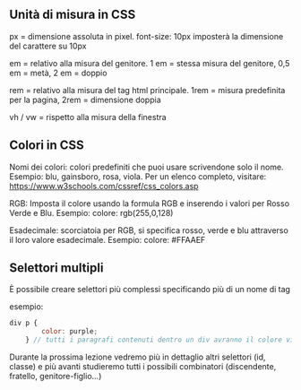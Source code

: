 ## Unità di misura in CSS
px = dimensione assoluta in pixel. 
font-size: 10px imposterà la dimensione del carattere su 10px

em = relativo alla misura del genitore. 
1 em = stessa misura del genitore, 
0,5 em = metà, 
2 em = doppio

rem = relativo alla misura del tag html principale. 
1rem = misura predefinita per la pagina, 
2rem = dimensione doppia

vh / vw  = rispetto alla misura della finestra

## Colori in CSS
Nomi dei colori: colori predefiniti che puoi usare scrivendone solo il nome. 
Esempio: blu, gainsboro, rosa, viola. Per un elenco completo, visitare: https://www.w3schools.com/cssref/css_colors.asp


RGB: Imposta il colore usando la formula RGB e inserendo i valori per Rosso Verde e Blu. Esempio: colore: rgb(255,0,128)


Esadecimale: scorciatoia per RGB, si specifica rosso, verde e blu attraverso il loro valore esadecimale. Esempio: colore: #FFAAEF

## Selettori multipli
È possibile creare selettori più complessi specificando più di un nome di tag

esempio:
````javascript
div p {
		color: purple;
	} // tutti i paragrafi contenuti dentro un div avranno il colore viola
````

Durante la prossima lezione vedremo più in dettaglio altri selettori (id, classe) e più avanti studieremo tutti i possibili combinatori (discendente, fratello, genitore-figlio...)